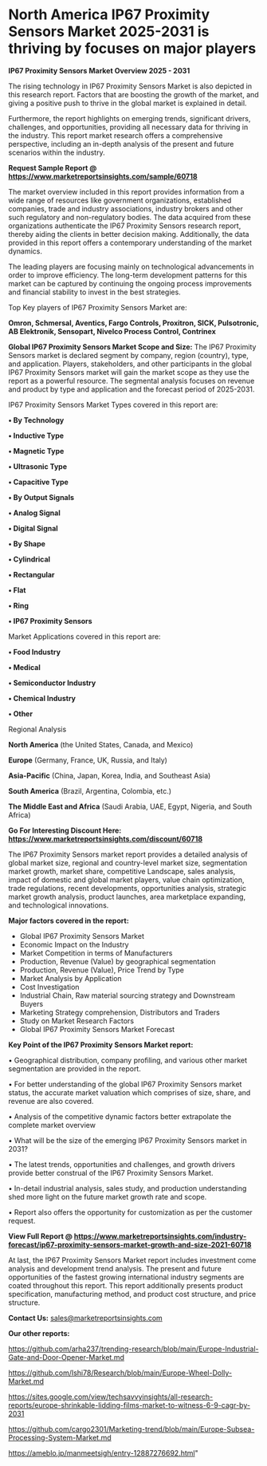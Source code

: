 # North America IP67 Proximity Sensors Market 2025-2031 is thriving by focuses on major players

<Strong> IP67 Proximity Sensors Market Overview 2025 - 2031</strong>

The rising technology in IP67 Proximity Sensors Market is also depicted in this research report. Factors that are boosting the growth of the market, and giving a positive push to thrive in the global market is explained in detail.

Furthermore, the report highlights on emerging trends, significant drivers, challenges, and opportunities, providing all necessary data for thriving in the industry. This report market research offers a comprehensive perspective, including an in-depth analysis of the present and future scenarios within the industry.

<strong>Request Sample Report @ <a href=https://www.marketreportsinsights.com/sample/60718>https://www.marketreportsinsights.com/sample/60718</a></strong>

The market overview included in this report provides information from a wide range of resources like government organizations, established companies, trade and industry associations, industry brokers and other such regulatory and non-regulatory bodies. The data acquired from these organizations authenticate the IP67 Proximity Sensors research report, thereby aiding the clients in better decision making. Additionally, the data provided in this report offers a contemporary understanding of the market dynamics.

The leading players are focusing mainly on technological advancements in order to improve efficiency. The long-term development patterns for this market can be captured by continuing the ongoing process improvements and financial stability to invest in the best strategies.

Top Key players of IP67 Proximity Sensors Market are:

<strong>Omron, Schmersal, Aventics, Fargo Controls, Proxitron, SICK, Pulsotronic, AB Elektronik, Sensopart, Nivelco Process Control, Contrinex</strong>

<strong><b>Global IP67 Proximity Sensors Market Scope and Size:</b></strong>
The IP67 Proximity Sensors market is declared segment by company, region (country), type, and application. Players, stakeholders, and other participants in the global IP67 Proximity Sensors market will gain the market scope as they use the report as a powerful resource. The segmental analysis focuses on revenue and product by type and application and the forecast period of 2025-2031.

IP67 Proximity Sensors Market Types covered in this report are:

<strong>• By Technology

• Inductive Type

• Magnetic Type

• Ultrasonic Type

• Capacitive Type

• By Output Signals

• Analog Signal

• Digital Signal

• By Shape

• Cylindrical

• Rectangular

• Flat

• Ring

• IP67 Proximity Sensors</strong>

Market Applications covered in this report are:

<strong>• Food Industry

• Medical

• Semiconductor Industry

• Chemical Industry

• Other</strong> 

Regional Analysis

<strong>North America</strong> (the United States, Canada, and Mexico)

<strong>Europe</strong> (Germany, France, UK, Russia, and Italy)

<strong>Asia-Pacific</strong> (China, Japan, Korea, India, and Southeast Asia)

<strong>South America</strong> (Brazil, Argentina, Colombia, etc.)

<strong>The Middle East and Africa</strong> (Saudi Arabia, UAE, Egypt, Nigeria, and South Africa)

<strong>Go For Interesting Discount Here: <a href=https://www.marketreportsinsights.com/discount/60718>https://www.marketreportsinsights.com/discount/60718</a></strong>

The IP67 Proximity Sensors market report provides a detailed analysis of global market size, regional and country-level market size, segmentation market growth, market share, competitive Landscape, sales analysis, impact of domestic and global market players, value chain optimization, trade regulations, recent developments, opportunities analysis, strategic market growth analysis, product launches, area marketplace expanding, and technological innovations.

<strong><b>Major factors covered in the report:</b></strong>
<ul>
  <li>Global IP67 Proximity Sensors Market </li>
  <li>Economic Impact on the Industry</li>
  <li>Market Competition in terms of Manufacturers</li>
  <li>Production, Revenue (Value) by geographical segmentation</li>
  <li>Production, Revenue (Value), Price Trend by Type</li>
  <li>Market Analysis by Application</li>
  <li>Cost Investigation</li>
  <li>Industrial Chain, Raw material sourcing strategy and Downstream Buyers</li>
  <li>Marketing Strategy comprehension, Distributors and Traders</li>
  <li>Study on Market Research Factors</li>
  <li>Global IP67 Proximity Sensors Market Forecast</li>
</ul>

<strong><b>Key Point of the IP67 Proximity Sensors Market report:</b></strong>

• Geographical distribution, company profiling, and various other market segmentation are provided in the report.

• For better understanding of the global IP67 Proximity Sensors market status, the accurate market valuation which comprises of size, share, and revenue are also covered.

• Analysis of the competitive dynamic factors better extrapolate the complete market overview

• What will be the size of the emerging IP67 Proximity Sensors market in 2031?

• The latest trends, opportunities and challenges, and growth drivers provide better construal of the IP67 Proximity Sensors Market.

• In-detail industrial analysis, sales study, and production understanding shed more light on the future market growth rate and scope.

• Report also offers the opportunity for customization as per the customer request.

<strong><b>View Full Report @ <a href=https://www.marketreportsinsights.com/industry-forecast/ip67-proximity-sensors-market-growth-and-size-2021-60718>https://www.marketreportsinsights.com/industry-forecast/ip67-proximity-sensors-market-growth-and-size-2021-60718</a></b></strong>


At last, the IP67 Proximity Sensors Market report includes investment come analysis and development trend analysis. The present and future opportunities of the fastest growing international industry segments are coated throughout this report. This report additionally presents product specification, manufacturing method, and product cost structure, and price structure.

<strong>Contact Us:</strong>
sales@marketreportsinsights.com

<strong>Our other reports:</strong>

<a href=https://github.com/arha237/trending-research/blob/main/Europe-Industrial-Gate-and-Door-Opener-Market.md>https://github.com/arha237/trending-research/blob/main/Europe-Industrial-Gate-and-Door-Opener-Market.md</a>

<a href=https://github.com/Ishi78/Research/blob/main/Europe-Wheel-Dolly-Market.md>https://github.com/Ishi78/Research/blob/main/Europe-Wheel-Dolly-Market.md</a>

<a href=https://sites.google.com/view/techsavvyinsights/all-research-reports/europe-shrinkable-lidding-films-market-to-witness-6-9-cagr-by-2031>https://sites.google.com/view/techsavvyinsights/all-research-reports/europe-shrinkable-lidding-films-market-to-witness-6-9-cagr-by-2031</a>

<a href=https://github.com/cargo2301/Marketing-trend/blob/main/Europe-Subsea-Processing-System-Market.md>https://github.com/cargo2301/Marketing-trend/blob/main/Europe-Subsea-Processing-System-Market.md</a>

<a href=https://ameblo.jp/manmeetsigh/entry-12887276692.html>https://ameblo.jp/manmeetsigh/entry-12887276692.html</a>"
